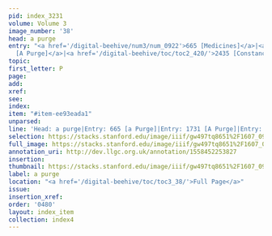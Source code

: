 ```yaml
---
pid: index_3231
volume: Volume 3
image_number: '38'
head: a purge
entry: "<a href='/digital-beehive/num3/num_0922'>665 [Medicines]</a>|<a href='/digital-beehive/toc/toc2_338/'>1731
  [A Purge]</a>|<a href='/digital-beehive/toc/toc2_420/'>2435 [Constancy]</a>"
topic: 
first_letter: P
page: 
add: 
xref: 
see: 
index: 
item: "#item-ee93eada1"
unparsed: 
line: 'Head: a purge|Entry: 665 [a Purge]|Entry: 1731 [A Purge]|Entry: 2435 [Constancy]|#item-ee93eada1'
selection: https://stacks.stanford.edu/image/iiif/gw497tq8651%2F1607_0981/403,1505,801,127/full/0/default.jpg
full_image: https://stacks.stanford.edu/image/iiif/gw497tq8651%2F1607_0981/full/full/0/default.jpg
annotation_uri: http://dev.llgc.org.uk/annotation/1558452253827
insertion: 
thumbnail: https://stacks.stanford.edu/image/iiif/gw497tq8651%2F1607_0981/403,1505,801,127/150,/0/default.jpg
label: a purge
location: "<a href='/digital-beehive/toc/toc3_38/'>Full Page</a>"
issue: 
insertion_xref: 
order: '0480'
layout: index_item
collection: index4
---
```

